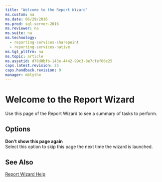```yaml
---
title: "Welcome to the Report Wizard"
ms.custom: na
ms.date: 06/29/2016
ms.prod: sql-server-2016
ms.reviewer: na
ms.suite: na
ms.technology: 
  - reporting-services-sharepoint
  - reporting-services-native
ms.tgt_pltfrm: na
ms.topic: article
ms.assetid: d78d0bfb-143e-4442-99c3-8e7cfef06c25
caps.latest.revision: 25
caps.handback.revision: 0
manager: mblythe
---
```

# Welcome to the Report Wizard
Use this page of the Report Wizard to see a summary of tasks to perform.  
  
## Options  
 **Don't show this page again**  
 Select this option to skip this page the next time the wizard is launched.  
  
## See Also  
 [Report Wizard Help](../../Topics/TopicNameNotContainA/Report-Wizard-Help.md)